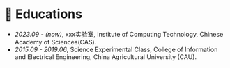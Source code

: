 # 📖 Educations
- *2023.09 - (now)*, xxx实验室, Institute of Computing Technology, Chinese Academy of Sciences(CAS).
- *2015.09 - 2019.06*, Science Experimental Class, College of Information and Electrical Engineering, China Agricultural University (CAU).
